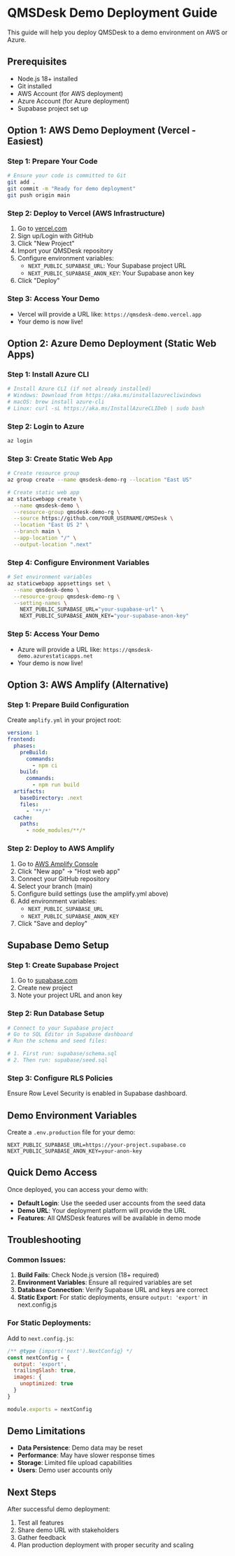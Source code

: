 # QMSDesk Demo Deployment Guide

This guide will help you deploy QMSDesk to a demo environment on AWS or Azure.

## Prerequisites

- Node.js 18+ installed
- Git installed
- AWS Account (for AWS deployment)
- Azure Account (for Azure deployment)
- Supabase project set up

## Option 1: AWS Demo Deployment (Vercel - Easiest)

### Step 1: Prepare Your Code
```bash
# Ensure your code is committed to Git
git add .
git commit -m "Ready for demo deployment"
git push origin main
```

### Step 2: Deploy to Vercel (AWS Infrastructure)
1. Go to [vercel.com](https://vercel.com)
2. Sign up/Login with GitHub
3. Click "New Project"
4. Import your QMSDesk repository
5. Configure environment variables:
   - `NEXT_PUBLIC_SUPABASE_URL`: Your Supabase project URL
   - `NEXT_PUBLIC_SUPABASE_ANON_KEY`: Your Supabase anon key
6. Click "Deploy"

### Step 3: Access Your Demo
- Vercel will provide a URL like: `https://qmsdesk-demo.vercel.app`
- Your demo is now live!

## Option 2: Azure Demo Deployment (Static Web Apps)

### Step 1: Install Azure CLI
```bash
# Install Azure CLI (if not already installed)
# Windows: Download from https://aka.ms/installazurecliwindows
# macOS: brew install azure-cli
# Linux: curl -sL https://aka.ms/InstallAzureCLIDeb | sudo bash
```

### Step 2: Login to Azure
```bash
az login
```

### Step 3: Create Static Web App
```bash
# Create resource group
az group create --name qmsdesk-demo-rg --location "East US"

# Create static web app
az staticwebapp create \
  --name qmsdesk-demo \
  --resource-group qmsdesk-demo-rg \
  --source https://github.com/YOUR_USERNAME/QMSDesk \
  --location "East US 2" \
  --branch main \
  --app-location "/" \
  --output-location ".next"
```

### Step 4: Configure Environment Variables
```bash
# Set environment variables
az staticwebapp appsettings set \
  --name qmsdesk-demo \
  --resource-group qmsdesk-demo-rg \
  --setting-names \
    NEXT_PUBLIC_SUPABASE_URL="your-supabase-url" \
    NEXT_PUBLIC_SUPABASE_ANON_KEY="your-supabase-anon-key"
```

### Step 5: Access Your Demo
- Azure will provide a URL like: `https://qmsdesk-demo.azurestaticapps.net`
- Your demo is now live!

## Option 3: AWS Amplify (Alternative)

### Step 1: Prepare Build Configuration
Create `amplify.yml` in your project root:

```yaml
version: 1
frontend:
  phases:
    preBuild:
      commands:
        - npm ci
    build:
      commands:
        - npm run build
  artifacts:
    baseDirectory: .next
    files:
      - '**/*'
  cache:
    paths:
      - node_modules/**/*
```

### Step 2: Deploy to AWS Amplify
1. Go to [AWS Amplify Console](https://console.aws.amazon.com/amplify/)
2. Click "New app" → "Host web app"
3. Connect your GitHub repository
4. Select your branch (main)
5. Configure build settings (use the amplify.yml above)
6. Add environment variables:
   - `NEXT_PUBLIC_SUPABASE_URL`
   - `NEXT_PUBLIC_SUPABASE_ANON_KEY`
7. Click "Save and deploy"

## Supabase Demo Setup

### Step 1: Create Supabase Project
1. Go to [supabase.com](https://supabase.com)
2. Create new project
3. Note your project URL and anon key

### Step 2: Run Database Setup
```bash
# Connect to your Supabase project
# Go to SQL Editor in Supabase dashboard
# Run the schema and seed files:

# 1. First run: supabase/schema.sql
# 2. Then run: supabase/seed.sql
```

### Step 3: Configure RLS Policies
Ensure Row Level Security is enabled in Supabase dashboard.

## Demo Environment Variables

Create a `.env.production` file for your demo:

```env
NEXT_PUBLIC_SUPABASE_URL=https://your-project.supabase.co
NEXT_PUBLIC_SUPABASE_ANON_KEY=your-anon-key
```

## Quick Demo Access

Once deployed, you can access your demo with:
- **Default Login**: Use the seeded user accounts from the seed data
- **Demo URL**: Your deployment platform will provide the URL
- **Features**: All QMSDesk features will be available in demo mode

## Troubleshooting

### Common Issues:
1. **Build Fails**: Check Node.js version (18+ required)
2. **Environment Variables**: Ensure all required variables are set
3. **Database Connection**: Verify Supabase URL and keys are correct
4. **Static Export**: For static deployments, ensure `output: 'export'` in next.config.js

### For Static Deployments:
Add to `next.config.js`:
```javascript
/** @type {import('next').NextConfig} */
const nextConfig = {
  output: 'export',
  trailingSlash: true,
  images: {
    unoptimized: true
  }
}

module.exports = nextConfig
```

## Demo Limitations

- **Data Persistence**: Demo data may be reset
- **Performance**: May have slower response times
- **Storage**: Limited file upload capabilities
- **Users**: Demo user accounts only

## Next Steps

After successful demo deployment:
1. Test all features
2. Share demo URL with stakeholders
3. Gather feedback
4. Plan production deployment with proper security and scaling
